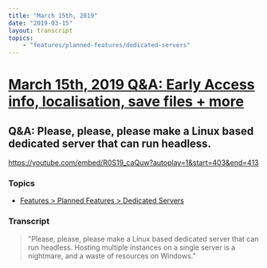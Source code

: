 ```yaml
---
title: "March 15th, 2019"
date: "2019-03-15"
layout: transcript
topics: 
    - "features/planned-features/dedicated-servers"
---
```

# [March 15th, 2019 Q&A: Early Access info, localisation, save files + more](../2019-03-15.md)
## Q&A: Please, please, please make a Linux based dedicated server that can run headless.
https://youtube.com/embed/R0S19_caQuw?autoplay=1&start=403&end=413
### Topics
* [Features > Planned Features > Dedicated Servers](../topics/features/planned-features/dedicated-servers.md)

### Transcript

> &quot;Please, please, please make a Linux based dedicated server that can run headless.
> Hosting multiple instances on a single server is a nightmare,
> and a waste of resources on Windows.&quot;
